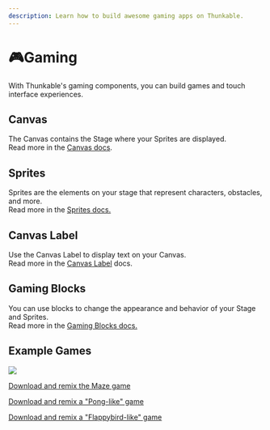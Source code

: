 ```yaml
---
description: Learn how to build awesome gaming apps on Thunkable.
---
```


# 🎮Gaming

With Thunkable's gaming components, you can build games and touch interface experiences.

## Canvas

The Canvas contains the Stage where your Sprites are displayed.   
Read more in the [Canvas docs](canvas.md).

## Sprites

Sprites are the elements on your stage that represent characters, obstacles, and more.   
Read more in the [Sprites docs.](sprites.md)

## Canvas Label

Use the Canvas Label to display text on your Canvas.  
Read more in the [Canvas Label](canvas-label.md) docs.

## Gaming Blocks

You can use blocks to change the appearance and behavior of your Stage and Sprites.   
Read more in the [Gaming Blocks docs.](gaming-blocks.md)

## Example Games

![](.gitbook/assets/screen-shot-2019-09-09-at-8.12.42-am.png)

[Download and remix the Maze game ](https://x.thunkable.com/projectPage/5d729d6c6026a1c0e3f6bb71)

[Download and remix a "Pong-like" game](https://x.thunkable.com/projectPage/5d71dd5c6026a1717df6bb38)

[Download and remix a "Flappybird-like" game](https://x.thunkable.com/projectPage/5d71e5936026a18960f6bb5a)

